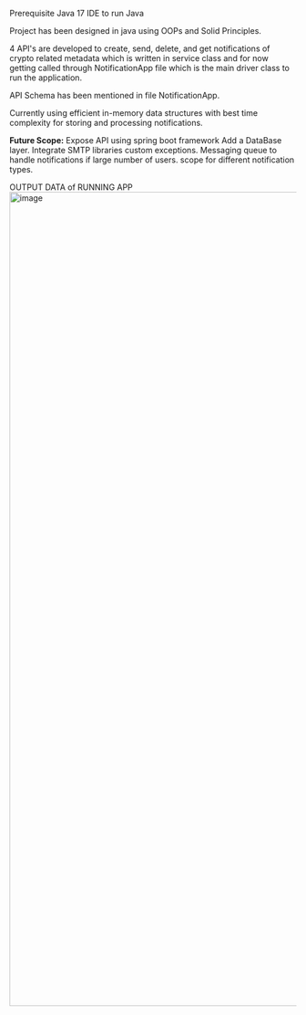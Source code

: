 Prerequisite
Java 17
IDE to run Java


Project has been designed in java using OOPs and Solid Principles.

4 API's are developed to create, send, delete, and get notifications of crypto related metadata which is written in service class  and for now getting called through NotificationApp file which is the main driver class to run the application.

API Schema has been mentioned in file NotificationApp.

Currently using efficient in-memory data structures with best time complexity for storing and processing notifications.

**Future Scope:**
Expose API using spring boot framework
Add a DataBase layer.
Integrate SMTP libraries
custom exceptions.
Messaging queue to handle notifications if large number of users.
scope for different notification types.



OUTPUT DATA of RUNNING APP
<img width="1427" alt="image" src="https://github.com/Rohan009/crypto/assets/20359394/9102ac4e-f250-409d-8ee7-d71a2531be25">

